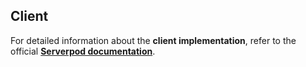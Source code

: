 ## Client
For detailed information about the **client implementation**, refer to the official **[Serverpod documentation](https://docs.serverpod.dev/)**.

